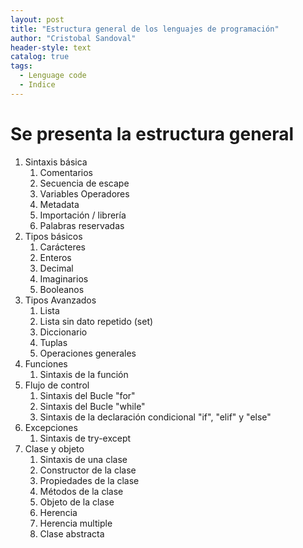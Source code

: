 ```yaml
---
layout: post
title: "Estructura general de los lenguajes de programación"
author: "Cristobal Sandoval"
header-style: text
catalog: true
tags:
  - Lenguage code
  - Indice
---
```


# Se presenta la estructura general

1. Sintaxis básica
   1. Comentarios
   2. Secuencia de escape
   3. Variables Operadores
   4. Metadata
   5. Importación / librería
   6. Palabras reservadas
2. Tipos básicos
   1. Carácteres
   2. Enteros
   3. Decimal
   4. Imaginarios
   5. Booleanos
3. Tipos Avanzados
   1. Lista
   2. Lista sin dato repetido (set)
   3. Diccionario
   4. Tuplas
   5. Operaciones generales
4. Funciones
   1. Sintaxis de la función
5. Flujo de control
   1. Sintaxis del Bucle "for"
   2. Sintaxis del Bucle "while"
   3. Sintaxis de la declaración condicional "if", "elif" y "else"
6. Excepciones
   1. Sintaxis de try-except
7. Clase y objeto
   1. Sintaxis de una clase
   2. Constructor de la clase
   3. Propiedades de la clase
   4. Métodos de la clase
   5. Objeto de la clase
   6. Herencia
   7. Herencia multiple
   8. Clase abstracta
